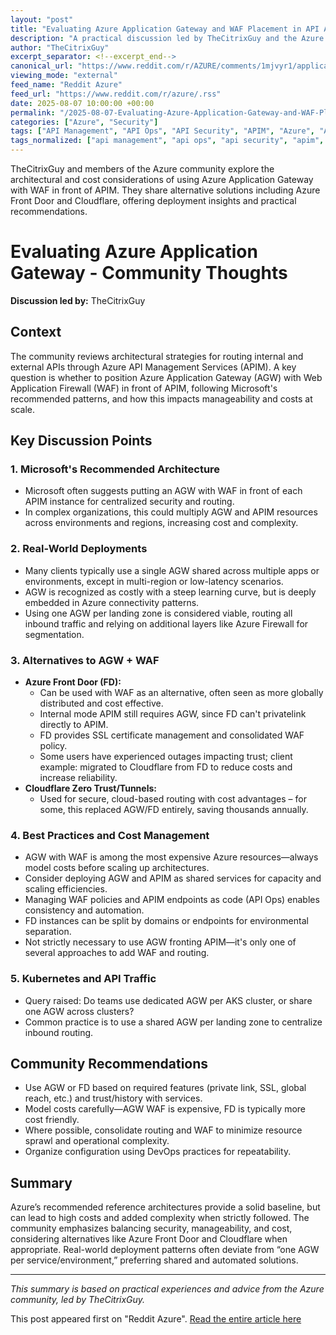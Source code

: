 ```yaml
---
layout: "post"
title: "Evaluating Azure Application Gateway and WAF Placement in API Architectures"
description: "A practical discussion led by TheCitrixGuy and the Azure community on whether to place Azure Application Gateway with Web Application Firewall (WAF) in front of API Management Services (APIM), weighing costs, scalability, and alternative approaches like Azure Front Door and Cloudflare. The conversation includes real-world deployment experiences, trade-offs in multi-region/multi-environment setups, integration with AKS, and cost-saving tips."
author: "TheCitrixGuy"
excerpt_separator: <!--excerpt_end-->
canonical_url: "https://www.reddit.com/r/AZURE/comments/1mjvyr1/application_gateway_thoughts/"
viewing_mode: "external"
feed_name: "Reddit Azure"
feed_url: "https://www.reddit.com/r/azure/.rss"
date: 2025-08-07 10:00:00 +00:00
permalink: "/2025-08-07-Evaluating-Azure-Application-Gateway-and-WAF-Placement-in-API-Architectures.html"
categories: ["Azure", "Security"]
tags: ["API Management", "API Ops", "API Security", "APIM", "Azure", "Azure Application Gateway", "Azure Front Door", "Azure Kubernetes Service", "Cloudflare", "Community", "Cost Optimization", "Firewall", "Landing Zone", "Networking", "Private Link", "Security", "WAF Policy", "Web Application Firewall"]
tags_normalized: ["api management", "api ops", "api security", "apim", "azure", "azure application gateway", "azure front door", "azure kubernetes service", "cloudflare", "community", "cost optimization", "firewall", "landing zone", "networking", "private link", "security", "waf policy", "web application firewall"]
---
```


TheCitrixGuy and members of the Azure community explore the architectural and cost considerations of using Azure Application Gateway with WAF in front of APIM. They share alternative solutions including Azure Front Door and Cloudflare, offering deployment insights and practical recommendations.<!--excerpt_end-->

# Evaluating Azure Application Gateway - Community Thoughts

**Discussion led by:** TheCitrixGuy

## Context

The community reviews architectural strategies for routing internal and external APIs through Azure API Management Services (APIM). A key question is whether to position Azure Application Gateway (AGW) with Web Application Firewall (WAF) in front of APIM, following Microsoft's recommended patterns, and how this impacts manageability and costs at scale.

## Key Discussion Points

### 1. Microsoft's Recommended Architecture

- Microsoft often suggests putting an AGW with WAF in front of each APIM instance for centralized security and routing.
- In complex organizations, this could multiply AGW and APIM resources across environments and regions, increasing cost and complexity.

### 2. Real-World Deployments

- Many clients typically use a single AGW shared across multiple apps or environments, except in multi-region or low-latency scenarios.
- AGW is recognized as costly with a steep learning curve, but is deeply embedded in Azure connectivity patterns.
- Using one AGW per landing zone is considered viable, routing all inbound traffic and relying on additional layers like Azure Firewall for segmentation.

### 3. Alternatives to AGW + WAF

- **Azure Front Door (FD):**
  - Can be used with WAF as an alternative, often seen as more globally distributed and cost effective.
  - Internal mode APIM still requires AGW, since FD can't privatelink directly to APIM.
  - FD provides SSL certificate management and consolidated WAF policy.
  - Some users have experienced outages impacting trust; client example: migrated to Cloudflare from FD to reduce costs and increase reliability.
- **Cloudflare Zero Trust/Tunnels:**
  - Used for secure, cloud-based routing with cost advantages – for some, this replaced AGW/FD entirely, saving thousands annually.

### 4. Best Practices and Cost Management

- AGW with WAF is among the most expensive Azure resources—always model costs before scaling up architectures.
- Consider deploying AGW and APIM as shared services for capacity and scaling efficiencies.
- Managing WAF policies and APIM endpoints as code (API Ops) enables consistency and automation.
- FD instances can be split by domains or endpoints for environmental separation.
- Not strictly necessary to use AGW fronting APIM—it's only one of several approaches to add WAF and routing.

### 5. Kubernetes and API Traffic

- Query raised: Do teams use dedicated AGW per AKS cluster, or share one AGW across clusters?
- Common practice is to use a shared AGW per landing zone to centralize inbound routing.

## Community Recommendations

- Use AGW or FD based on required features (private link, SSL, global reach, etc.) and trust/history with services.
- Model costs carefully—AGW WAF is expensive, FD is typically more cost friendly.
- Where possible, consolidate routing and WAF to minimize resource sprawl and operational complexity.
- Organize configuration using DevOps practices for repeatability.

## Summary

Azure’s recommended reference architectures provide a solid baseline, but can lead to high costs and added complexity when strictly followed. The community emphasizes balancing security, manageability, and cost, considering alternatives like Azure Front Door and Cloudflare when appropriate. Real-world deployment patterns often deviate from “one AGW per service/environment,” preferring shared and automated solutions.

---
*This summary is based on practical experiences and advice from the Azure community, led by TheCitrixGuy.*

This post appeared first on "Reddit Azure". [Read the entire article here](https://www.reddit.com/r/AZURE/comments/1mjvyr1/application_gateway_thoughts/)
